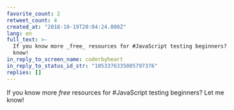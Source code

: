```yaml
---
favorite_count: 2
retweet_count: 4
created_at: "2018-10-19T20:04:24.000Z"
lang: en
full_text: >-
  If you know more _free_ resources for #JavaScript testing beginners? Let me
  know!
in_reply_to_screen_name: coderbyheart
in_reply_to_status_id_str: "1053376335085797376"
replies: []
---
```


If you know more _free_ resources for #JavaScript testing beginners? Let me
know!
